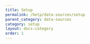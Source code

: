 ```yaml
---
title: Setup
permalink: /help/data-sources/setup
parent_category: data-sources
category: setup
layout: docs-category
order: 1
---
```

